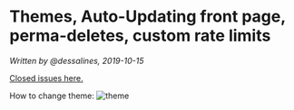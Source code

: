 # Themes, Auto-Updating front page, perma-deletes, custom rate limits

_Written by @dessalines, 2019-10-15_

[Closed issues here.](https://github.com/dessalines/lemmy/milestone/12?closed=1)

How to change theme: ![theme](https://i.imgur.com/iLzJZMZ.png)
